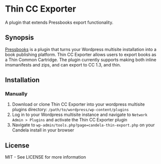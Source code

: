 # Thin CC Exporter

A plugin that extends Pressbooks export functionality.

## Synopsis

[Pressbooks](https://github.com/pressbooks/pressbooks) is a plugin that turns
your Wordpress multisite installation into a book publishing platform.
Thin CC Exporter allows users to export books as a Thin Common Cartridge. The
plugin currently supports making both inline imsmanifests and zips, and can
export to CC 1.3, and thin.

## Installation

### Manually

1. Download or clone Thin CC Exporter into your wordpress multisite plugins directory: `/path/to/wordpress/wp-content/plugins`
1. Log in to your Wordpress multisite instance and navigate to `Network Admin > Plugins` and activate the Thin CC Exporter plugin
1. Navigate to `wp-admin/tools.php?page=candela-thin-export.php` on your Candela install in your browser

## License

MIT - See LICENSE for more information
